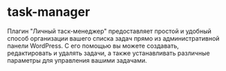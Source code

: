 # task-manager
 Плагин "Личный таск-менеджер" предоставляет простой и удобный способ организации вашего списка задач прямо из административной панели WordPress. С его помощью вы можете создавать, редактировать и удалять задачи, а также устанавливать различные параметры для управления вашими задачами.
